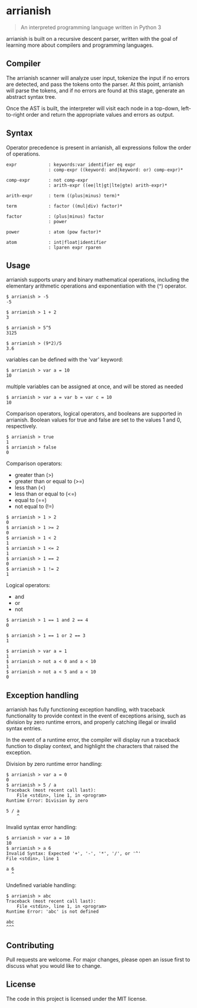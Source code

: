 # arrianish

>An interpreted programming language written in Python 3

arrianish is built on a recursive descent parser, written with the goal of learning more about compilers and programming languages.

## Compiler

The arrianish scanner will analyze user input, tokenize the input if no errors are detected, and pass the tokens onto the parser. At this point, arrianish will parse the tokens, and if no errors are found at this stage, generate an abstract syntax tree.

Once the AST is built, the interpreter will visit each node in a top-down, left-to-right order and return the appropriate values and errors as output.

## Syntax

Operator precedence is present in arrianish, all expressions follow the order of operations.

```
expr            : keywords:var identifier eq expr
                : comp-expr ((keyword: and|keyword: or) comp-expr)*

comp-expr       : not comp-expr
                : arith-expr ((ee|lt|gt|lte|gte) arith-expr)*

arith-expr      : term ((plus|minus) term)*

term            : factor ((mul|div) factor)*

factor          : (plus|minus) factor
                : power

power           : atom (pow factor)*

atom            : int|float|identifier
                : lparen expr rparen
```

## Usage

arrianish supports unary and binary mathematical operations, including the elementary arithmetic operations and exponentiation with the (^) operator. 

```
$ arrianish > -5
-5

$ arrianish > 1 + 2
3

$ arrianish > 5^5
3125

$ arrianish > (9*2)/5
3.6
```

variables can be defined with the 'var' keyword:
```
$ arrianish > var a = 10
10
```


multiple variables can be assigned at once, and will be stored as needed

```
$ arrianish > var a = var b = var c = 10
10
```

Comparison operators, logical operators, and booleans are supported in arrianish. Boolean values for true and false are set to the values 1 and 0, respectively.

```
$ arrianish > true
1
$ arrianish > false
0
```
Comparison operators:

- greater than (>)
- greater than or equal to (>=)
- less than (<)
- less than or equal to (<=)
- equal to (==)
- not equal to (!=)

```
$ arrianish > 1 > 2
0
$ arrianish > 1 >= 2
0
$ arrianish > 1 < 2
1
$ arrianish > 1 <= 2
1
$ arrianish > 1 == 2
0
$ arrianish > 1 != 2
1
```


Logical operators:

- and 
- or
- not

```
$ arrianish > 1 == 1 and 2 == 4
0

$ arrianish > 1 == 1 or 2 == 3
1

$ arrianish > var a = 1
1
$ arrianish > not a < 0 and a < 10
1
$ arrianish > not a < 5 and a < 10
0
```

## Exception handling

arrianish has fully functioning exception handling, with traceback functionality to provide context in the event of exceptions arising, such as division by zero runtime errors, and properly catching illegal or invalid syntax entries.

In the event of a runtime error, the compiler will display run a traceback function to display context, and highlight the characters that raised the exception.

Division by zero runtime error handling:

```
$ arrianish > var a = 0
0
$ arrianish > 5 / a
Traceback (most recent call last):
    File <stdin>, line 1, in <program>
Runtime Error: Division by zero

5 / a
    ^
```
Invalid syntax error handling:

```
$ arrianish > var a = 10
10
$ arrianish > a 6
Invalid Syntax: Expected '+', '-', '*', '/', or '^'
File <stdin>, line 1

a 6
  ^
```
Undefined variable handling:

```
$ arrianish > abc
Traceback (most recent call last):
    File <stdin>, line 1, in <program>
Runtime Error: 'abc' is not defined

abc
^^^
```

## Contributing
Pull requests are welcome. For major changes, please open an issue first to discuss what you would like to change.

## License
The code in this project is licensed under the MIT license.